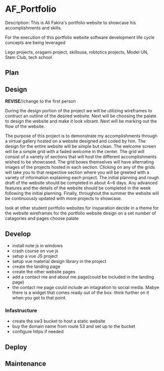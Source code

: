 # AF_Portfolio
Description:  This is Ali Fakira's portfolio website to showcase his accomplishments and skills. 

For the execution of this portfolio website software development life cycle concepts are being leveraged 

Lego projects, oragami project, skillsusa, robtotics projects, Model UN, Stem Club, tech school

## Plan



## Design
 **REVISE**//change to the first person 

During the design portion of the project we will be utilizing wireframes to contruct an outline of the desired website. Next will be choosing the palate to design the website and make it look vibrant. Next will be marking out the flow of the website. 

The purpose of this project is to demonstrate my accomplishments through a virtual gallery hosted on a website designed and coded by him. The design for the entire website will be simple but clean. The welcome screen will be a simple grid with a faded welcome in the center. The grid will consist of a variety of sections that will host the different accomplishments wished to be showcased. The grid boxes themselves will have alternating images of the projects hosted in each section. Clicking on any of the grids will take you to that respective section where you will be greeted with a variety of information explaining each project. The initial planning and rough draft of the website should be completed in about 4~6 days. Any advanced features and the details of the website should be completed in the week following the initial planning. Finally, throughout the summer the website will be continuously updated with more projects to showcase. 

look at other student portfolio websites for insparation 
decide in a theme for the website
wireframes for the portfolio website 
design on a set number of catagories and pages 
choose palate 

## Develop

- install note js in windows 
- crash course on vue js 
- setup a vue JS project 
- setup vue material design library in the project 
- create the landing page
- create the other website pages 
- add a contact me and about me page(could be included in the landing page)
- the contact me page could include an intagration to social media. Mabye there is a widget that comes ready out of the box. think further on it when you get to that point. 

### Infastructure 

- create the sw3 bucket to host a static website
- buy the domain name from route 53 and set up to the bucket
- configure https if needed 

## Deploy
## Maintenance
